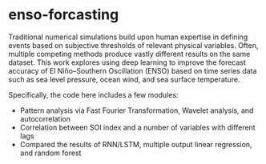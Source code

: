 # enso-forcasting

Traditional numerical simulations build upon human expertise in defining events based on subjective thresholds of relevant physical variables. Often, multiple competing methods produce vastly different results on the same dataset. This work explores using deep learning to improve the forecast accuracy of El Niño–Southern Oscillation (ENSO) based on time series data such as sea level pressure, ocean wind, and sea surface temperature.

Specifically, the code here includes a few modules: 
* Pattern analysis via Fast Fourier Transformation, Wavelet analysis, and autocorrelation
* Correlation between SOI index and a number of variables with different lags
* Compared the results of RNN/LSTM, multiple output linear regression, and random forest
